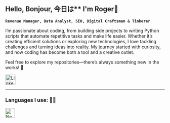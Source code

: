 ## Hello, Bonjour, 今日は**  I'm Roger👋

**`Revenue Manager, Data Analyst, SEO, Digital Craftsman & Tinkerer`**


I’m passionate about coding, from building side projects to writing Python scripts that automate repetitive tasks and make life easier. 
Whether it’s creating efficient solutions or exploring new technologies, I love tackling challenges and turning ideas into reality. 
My journey started with curiosity, and now coding has become both a tool and a creative outlet. 

Feel free to explore my repositories—there’s always something new in the works! 🚀

<p align="left">
 <a href="https://www.linkedin.com/in/roger-garcia-pages/"><img width="32px" alt="LinkedIn" title="LinkedIn" src="https://i.imgur.com/yRpa1dQ.png"/></a>
</p>

---

### Languages I use: 👩‍🚀

<img align="left" alt="NextJs" width="30px" style="padding-right:10px;" src="https://svgl.app/library/nextjs_icon_dark.svg"/>
